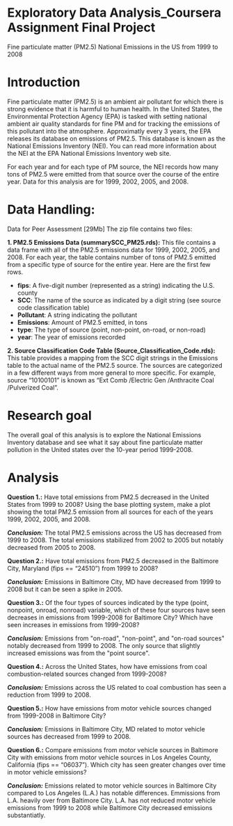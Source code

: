 # Exploratory Data Analysis_Coursera Assignment Final Project
Fine particulate matter (PM2.5) National Emissions in the US from 1999 to 2008

# Introduction
Fine particulate matter (PM2.5) is an ambient air pollutant for which there is strong evidence that it is harmful to human health. In the United States, the Environmental Protection Agency (EPA) is tasked with setting national ambient air quality standards for fine PM and for tracking the emissions of this pollutant into the atmosphere. Approximatly every 3 years, the EPA releases its database on emissions of PM2.5. This database is known as the National Emissions Inventory (NEI). You can read more information about the NEI at the EPA National Emissions Inventory web site.

For each year and for each type of PM source, the NEI records how many tons of PM2.5 were emitted from that source over the course of the entire year. Data for this analysis are for 1999, 2002, 2005, and 2008.

# Data Handling:
Data for Peer Assessment [29Mb] 
The zip file contains two files:

**1. PM2.5 Emissions Data (summarySCC_PM25.rds):** This file contains a data frame with all of the PM2.5 emissions data for 1999, 2002, 2005, and 2008. For each year, the table contains number of tons of PM2.5 emitted from a specific type of source for the entire year. Here are the first few rows.

- **fips**: A five-digit number (represented as a string) indicating the U.S. county
- **SCC**: The name of the source as indicated by a digit string (see source code classification table)
- **Pollutant**: A string indicating the pollutant
- **Emissions**: Amount of PM2.5 emitted, in tons
- **type**: The type of source (point, non-point, on-road, or non-road)
- **year**: The year of emissions recorded

**2. Source Classification Code Table (Source_Classification_Code.rds):** This table provides a mapping from the SCC digit strings in the Emissions table to the actual name of the PM2.5 source. The sources are categorized in a few different ways from more general to more specific. For example, source “10100101” is known as “Ext Comb /Electric Gen /Anthracite Coal /Pulverized Coal”.

# Research goal

The overall goal of this analysis is to explore the National Emissions Inventory database and see what it say about fine particulate matter pollution in the United states over the 10-year period 1999-2008. 

# Analysis

**Question 1.:** Have total emissions from PM2.5 decreased in the United States from 1999 to 2008? Using the base plotting system, make a plot showing the total PM2.5 emission from all sources for each of the years 1999, 2002, 2005, and 2008.

***Conclusion:*** The total PM2.5 emissions across the US has decreased from 1999 to 2008. The total emissions stabilized from 2002 to 2005 but notably decreased from 2005 to 2008. 

**Question 2.:** Have total emissions from PM2.5 decreased in the Baltimore City, Maryland (fips == “24510”) from 1999 to 2008? 

***Conclusion:*** Emissions in Baltimore City, MD have decreased from 1999 to 2008 but it can be seen a spike in 2005.

**Question 3.:** Of the four types of sources indicated by the type (point, nonpoint, onroad, nonroad) variable, which of these four sources have seen decreases in emissions from 1999-2008 for Baltimore City? Which have seen increases in emissions from 1999-2008?

***Conclusion:*** Emissions from "on-road", "non-point", and "on-road sources" notably decreased from 1999 to 2008. The only source that slightly increased emissions was from the "point source".

**Question 4.:** Across the United States, how have emissions from coal combustion-related sources changed from 1999-2008?

***Conclusion:*** Emissions across the US related to coal combustion has seen a reduction from 1999 to 2008.

**Question 5.:** How have emissions from motor vehicle sources changed from 1999-2008 in Baltimore City?

***Conclusion:*** Emissions in Baltimore City, MD related to motor vehicle sources has decreased from 1999 to 2008.

**Question 6.:** Compare emissions from motor vehicle sources in Baltimore City with emissions from motor vehicle sources in Los Angeles County, California (fips == “06037”). Which city has seen greater changes over time in motor vehicle emissions?

***Conclusion:*** Emissions related to motor vehicle sources in Baltimore City compared to Los Angeles (L.A.) has notable differences. Emmissions from L.A. heavily over from Baltimore City. L.A. has not reduced motor vehicle emissions from 1999 to 2008 while Baltimore City decreased emissions substantiatly.
